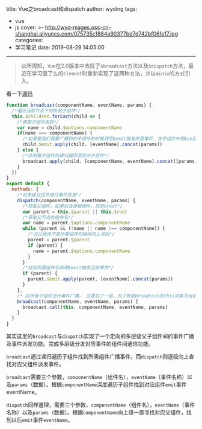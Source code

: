 title: Vue之broadcast和dispatch
author: wyding
tags:
  - vue
  - js
cover: >-
  http://wyd-mages.oss-cn-shanghai.aliyuncs.com/075735c1884a90377bd7d742bf06fe17.jpg
categories:
  - 学习笔记
date: 2019-08-29 14:05:00
---
> 众所周知，`Vue`在2.0版本中去除了`$broadcast`方法以及`$dispatch`方法，最近在学习饿了么的`Element`时重新实现了这两种方法，并以`minix`的方式引入。

<!-- more -->
看一下[源码](https://github.com/ElemeFE/element/blob/dev/src/mixins/emitter.js)

```js
function broadcast(componentName, eventName, params) {
  /*遍历当前节点下的所有子组件*/
  this.$children.forEach(child => {
    /*获取子组件名称*/
    var name = child.$options.componentName
    if(name === componentName) {
      /*如果是我们需要广播到的子组件的时候调用$emit触发所需事件，在子组件中用$on监听*/
      child.$emit.apply(child, [eventName].concat(params))
    } else {
      /*非所需子组件则递归遍历深层次子组件*/
      broadcast.apply(child, [componentName, eventName].concat([params]))
    }
  })
}
export default {
  methods: {
    /*对多级父组件进行事件派发*/
    dispatch(componentName, eventName, params) {
      /*获取父组件，如果以及是根组件，则是$root*/
      var parent = this.$parent || this.$root
      /*获取父节点的组件名*/
      var name = parent.$options.componentName
      while (parent && (!name || name !== componentName)) {
        /*当父组件不是所需组件时继续向上寻找*/
        parent = parent.$parent
        if (parent) {
          name = parent.$options.componentName
        }
      }
      /*找到所需组件后调用$emit触发当前事件*/
      if (parent) {
        parent.$emit.apply(parent, [eventName].concat(params))
      }
    },
    /* 向所有子组件进行事件广播。 这里包了一层，为了修改broadcast的this对象为当前Vue实例 */
    broadcast(componentName, eventName, params) {
      broadcast.call(this, componentName, eventName, params)
    }
  }
}
```


其实这里的`broadcast`与`dispatch`实现了一个定向的多层级父子组件间的事件广播及事件派发功能。完成多层级分发对应事件的组件间通信功能。

`broadcast`通过递归遍历子组件找到所需组件广播事件，而`dispatch`则逐级向上查找对应父组件派发事件。

`broadcast`需要三个参数，`componentName`（组件名），`eventName`（事件名称）以及`params`（数据）。根据`componentName`深度遍历子组件找到对应组件`emit`事件eventName。

`dispatch`同样道理，需要三个参数，`componentName`（组件名），`eventName`（事件名称）以及`params`（数据）。根据`componentName`向上级一直寻找对应父组件，找到以后`emit`事件`eventName`。